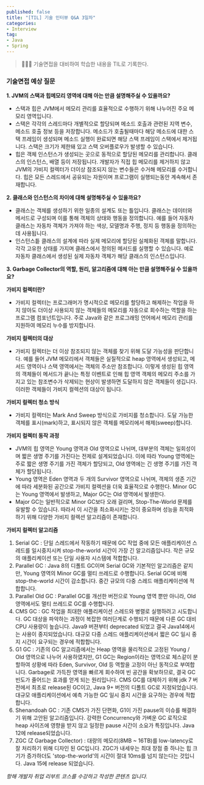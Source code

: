 ```yaml
---
published: false
title: "[TIL] 기술 인터뷰 Q&A 3일차"
categories: 
- Interview
tag:
- Java
- Spring
---
```

> 👩🏻‍💻 기술면접을 대비하여 학습한 내용을 TIL로 기록한다.

### 기술면접 예상 질문
**1. JVM의 스택과 힙메모리 영역에 대해 아는 만큼 설명해주실 수 있을까요?**
* 스택과 힙은 JVM에서 메모리 관리를 효율적으로 수행하기 위해 나누어진 주요 메모리 영역입니다.
* 스택은 각각의 스레드마다 개별적으로 할당되며 메소드 호출과 관련된 지역 변수, 메소드 호출 정보 등을 저장합니다. 메소드가 호출될때마다 해당 메소드에 대한 스택 프레임이 생성되며 메소드 실행이 완료되면 해당 스택 프레임이 스택에서 제거됩니다. 스택은 크기가 제한돼 있고 스택 오버플로우가 발생할 수 있습니다.
* 힙은 객체 인스턴스가 생성되는 곳으로 동적으로 할당된 메모리를 관리합니다. 클래스의 인스턴스, 배열 등이 저장됩니다. 개발자가 직접 힙 메모리를 제거하지 않고 JVM의 가비지 컬렉터가 더이상 참조되지 않는 변수들은 수거해 메모리를 수거합니다.  힙은 모든 스레드에서 공유되는 자원이며 프로그램이 실행되는동안 계속해서 존재합니다.

**2. 클래스와 인스턴스의 차이에 대해 설명해주실 수 있을까요?**
* 클래스는 객체를 생성하기 위한 일종의 설계도 또는 틀입니다. 클래스는 데이터와 메서드로 구성되며 이를 통해 객체의 상태와 행동을 정의합니다. 예를 들어 자동차 클래스는 자동차 객체가 가져야 하는 색상, 모델명과 주행, 정지 등 행동을 정의하는데 사용됩니다.
* 인스턴스틑 클래스의 설계에 따라 실제 메모리에 할당된 실체화된 객체를 말합니다. 각각 고유한 상태를 가지며 클래스에서 정의된 메서드를 실행할 수 있습니다. 예로 자동차 클래스에서 생성된 실제 자동차 객체가 해당 클래스의 인스턴스입니다.

**3. Garbage Collector의 역할, 원리, 알고리즘에 대해 아는 만큼 설명해주실 수 있을까요?**

**가비지 컬렉터란?**
* 가비지 컬렉터는 프로그래머가 명시적으로 메모리를 할당하고 해제하는 작업을 하지 않아도 더이상 사용되지 않는 객체들의 메모리를 자동으로 회수하는 역할을 하는 프로그램 컴포넌트입니다. 
주로 Java와 같은 프로그래밍 언어에서 메모리 관리를 지원하여 메모리 누수를 방지합니다.

**가비지 컬렉터의 대상**
* 가비지 컬렉터는 더 이상 참조되지 않는 객체를 찾기 위해 도달 가능성을 판단합니다. 예를 들어 JVM 메모리에서 객체들은 실질적으로 heap 영역에서 생성되고, 메서드 영역이나 스택 영역에서는 객체의 주소만 참조합니다.
이렇게 생성된 힙 영역의 객체들이 메서드가 끝나는 특정 이벤트로 인해 힙 영역 객체의 메모리 주소를 가지고 있는 참조변수가 삭제되는 현상이 발생하면 도달하지 않은 객체들이 생깁니다.
이러한 객체들이 가비지 컬렉션의 대상이 됩니다.

**가비지 컬렉터 청소 방식**
* 가비지 컬렉터는 Mark And Sweep 방식으로 가비지를 청소합니다. 도달 가능한 객체를 표시(mark)하고, 표시되지 않은 객체를 메모리에서 해제(sweep)합니다.

**가비지 컬렉터 동작 과정**
* JVM의 힙 영역은 Young 영역과 Old 영역으로 나뉘며, 대부분의 객체는 일회성이며 짧은 생명 주기를 가진다는 전제로 설계되었습니다.
이에 따라 Young 영역에는 주로 짧은 생명 주기를 가진 객체가 할당되고, Old 영역에는 긴 생명 주기를 가진 객체가 할당됩니다.
* Young 영역은 Eden 영역과 두 개의 Survivor 영역으로 나뉘며, 객체의 생존 기간에 따라 세분화된 공간으로 가비지 컬렉션을 더욱 효율적으로 수행한다. 
Minor GC는 Young 영역에서 발생하고, Major GC는 Old 영역에서 발생한다. 
* Major GC는 일반적으로 Minor GC보다 오래 걸리며, Stop-The-World 문제를 유발할 수 있습니다. 따라서 이 시간을 최소화시키는 것이 중요하며 성능을 최적화하기 위해 다양한 가비지 컬렉션 알고리즘이 존재합니다.

**가비지 컬렉터 알고리즘**
1. Serial GC : 단일 스레드에서 작동하기 때문에 GC 작업 중에 모든 애플리케이션 스레드를 일시중지시켜 stop-the-world 시간이 가장 긴 알고리즘입니다. 작은 규모의 애플리케이션 또는 단일 사용자 시스템에 적합합니다.
2. Parallel GC : Java 8의 디폴트 GC이며 Serial GC와 기본적인 알고리즘은 같지만, Young 영역의 Minor GC를 멀티 쓰레드로 수행합니다. Serial GC에 비해 stop-the-world 시간이 감소합니다. 중간 규모의 다중 스레드 애플리케이션에 적합합니다.
3. Parallel Old GC : Parallel GC를 개선한 버전으로 Young 영역 뿐만 아니라, Old 영역에서도 멀티 쓰레드로 GC를 수행합니다. 
4. CMS GC : GC 작업을 최대한 애플리케이션 스레드와 병렬로 실행하려고 시도합니다. GC 대상을 파악하는 과정이 복잡한 여러단계로 수행되기 때문에 다른 GC 대비 CPU 사용량이 높습니다.
Java9 버젼부터 deprecated 되었고 결국 Java14에서는 사용이 중지되었습니다. 대규모 다중 스레드 애플리케이션에서 짧은 GC 일시 중지 시간이 요구되는 경우에 적합합니다.
5. G1 GC : 기존의 GC 알고리즘에서는 Heap 영역을 물리적으로 고정된 Young / Old 영역으로 나누어 사용하였지만, G1 GC는 Region이라는 영역으로 체스같이 분할하여 상황에 따라 Eden, Survivor, Old 등 역할을 고정이 아닌 동적으로 부여합니다. 
Garbage로 가득찬 영역을 빠르게 회수하여 빈 공간을 확보하므로, 결국 GC 빈도가 줄어드는 효과를 얻게 되는 원리입니다.
CMS GC를 대체하기 위해 jdk 7 버전에서 최초로 release된 GC이고, Java 9+ 버전의 디폴트 GC로 지정되었습니다. 대규모 애플리케이션에서 예측 가능한 GC 일시 중지 시간을 요구하는 경우에 적합합니다.
6. Shenandoah GC : 기존 CMS가 가진 단편화, G1이 가진 pause의 이슈를 해결하기 위해 고안된 알고리즘입니다. 강력한 Concurrency와 가벼운 GC 로직으로 heap 사이즈에 영향을 받지 않고 일정한 pause 시간이 소요가 특징입니다.
Java 12에 release되었습니다.
7. ZGC (Z Garbage Collector) : 대량의 메모리(8MB ~ 16TB)를 low-latency로 잘 처리하기 위해 디자인 된 GC입니다. ZGC가 내세우는 최대 장점 중 하나는 힙 크기가 증가하더도 'stop-the-world'의 시간이 절대 10ms를 넘지 않는다는 것입니다.
Java 15에 release 되었습니다.

_항해 개발자 취업 리부트 코스를 수강하고 작성한 콘텐츠 입니다._
